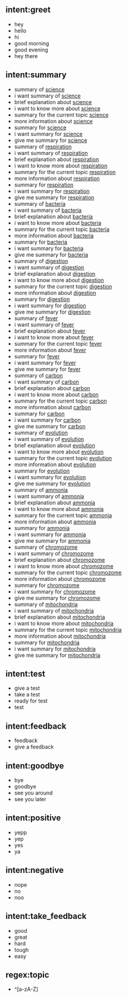 ## intent:greet
- hey
- hello
- hi
- good morning
- good evening
- hey there

## intent:summary
- summary of [science](topic) 
- i want summary of [science](topic)
- brief explanation about [science](topic)
- i want to know more about [science](topic)
- summary for the current topic [science](topic)
- more information about [science](topic)
- summary for [science](topic)
- i want summary for [science](topic)
- give me summary for [science](topic)
- summary of [respiration](topic) 
- i want summary of [respiration](topic)
- brief explanation about [respiration](topic)
- i want to know more about [respiration](topic)
- summary for the current topic [respiration](topic)
- more information about [respiration](topic)
- summary for [respiration](topic)
- i want summary for [respiration](topic)
- give me summary for [respiration](topic)
- summary of [bacteria](topic) 
- i want summary of [bacteria](topic)
- brief explanation about [bacteria](topic)
- i want to know more about [bacteria](topic)
- summary for the current topic [bacteria](topic)
- more information about [bacteria](topic)
- summary for [bacteria](topic)
- i want summary for [bacteria](topic)
- give me summary for [bacteria](topic)
- summary of [digestion](topic) 
- i want summary of [digestion](topic)
- brief explanation about [digestion](topic)
- i want to know more about [digestion](topic)
- summary for the current topic [digestion](topic)
- more information about [digestion](topic)
- summary for [digestion](topic)
- i want summary for [digestion](topic)
- give me summary for [digestion](topic)
- summary of [fever](topic) 
- i want summary of [fever](topic)
- brief explanation about [fever](topic)
- i want to know more about [fever](topic)
- summary for the current topic [fever](topic)
- more information about [fever](topic)
- summary for [fever](topic)
- i want summary for [fever](topic)
- give me summary for [fever](topic)
- summary of [carbon](topic) 
- i want summary of [carbon](topic)
- brief explanation about [carbon](topic)
- i want to know more about [carbon](topic)
- summary for the current topic [carbon](topic)
- more information about [carbon](topic)
- summary for [carbon](topic)
- i want summary for [carbon](topic)
- give me summary for [carbon](topic)
- summary of [evolution](topic) 
- i want summary of [evolution](topic)
- brief explanation about [evolution](topic)
- i want to know more about [evolution](topic)
- summary for the current topic [evolution](topic)
- more information about [evolution](topic)
- summary for [evolution](topic)
- i want summary for [evolution](topic)
- give me summary for [evolution](topic)
- summary of [ammonia](topic) 
- i want summary of [ammonia](topic)
- brief explanation about [ammonia](topic)
- i want to know more about [ammonia](topic)
- summary for the current topic [ammonia](topic)
- more information about [ammonia](topic)
- summary for [ammonia](topic)
- i want summary for [ammonia](topic)
- give me summary for [ammonia](topic)
- summary of [chromozome](topic) 
- i want summary of [chromozome](topic)
- brief explanation about [chromozome](topic)
- i want to know more about [chromozome](topic)
- summary for the current topic [chromozome](topic)
- more information about [chromozome](topic)
- summary for [chromozome](topic)
- i want summary for [chromozome](topic)
- give me summary for [chromozome](topic)
- summary of [mitochondria](topic) 
- i want summary of [mitochondria](topic)
- brief explanation about [mitochondria](topic)
- i want to know more about [mitochondria](topic)
- summary for the current topic [mitochondria](topic)
- more information about [mitochondria](topic)
- summary for [mitochondria](topic)
- i want summary for [mitochondria](topic)
- give me summary for [mitochondria](topic)

## intent:test
- give a test
- take a test
- ready for test
- test	

## intent:feedback
- feedback
- give a feedback

## intent:goodbye
- bye
- goodbye
- see you around
- see you later

## intent:positive
- yepp
- yep
- yes
- ya

## intent:negative
- nope
- no
- noo

## intent:take_feedback
- good
- great
- hard
- tough
- easy

## regex:topic
- ^[a-zA-Z]